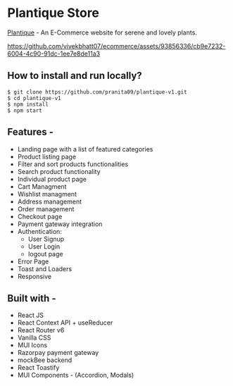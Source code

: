 # Plantique Store

[Plantique](https://plantique-v1.netlify.app/) - An E-Commerce website for serene and lovely plants.

https://github.com/vivekbhatt07/ecommerce/assets/93856336/cb9e7232-6004-4c90-91dc-1ee7e8de11a3

## How to install and run locally?

```
$ git clone https://github.com/pranita09/plantique-v1.git
$ cd plantique-v1
$ npm install
$ npm start
```

## Features -

- Landing page with a list of featured categories
- Product listing page
- Filter and sort products functionalities
- Search product functionality
- Individual product page
- Cart Managment
- Wishlist managment
- Address management
- Order management
- Checkout page
- Payment gateway integration
- Authentication:
  - User Signup
  - User Login
  - logout page
- Error Page
- Toast and Loaders
- Responsive

## Built with -

- React JS
- React Context API + useReducer
- React Router v6
- Vanilla CSS
- MUI Icons
- Razorpay payment gateway
- mockBee backend
- React Toastify
- MUI Components - (Accordion, Modals)
